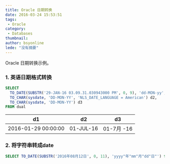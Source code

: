 ```yaml
---
title: Oracle 日期转换
date: 2016-03-24 15:53:51
tags:
 - Oracle
category: 
 - Databases
thumbnail: 
author: bsyonline
lede: "没有摘要"
---
```


Oracle 日期转换示例。

### 1. 英语日期格式转换

```sql
SELECT
  TO_DATE(SUBSTR('29-JAN-16 03.09.31.030943000 PM', 0, 9), 'dd-MON-yy', 'NLS_DATE_LANGUAGE = American') d1,
  TO_CHAR(sysdate, 'DD-MON-YY', 'NLS_DATE_LANGUAGE = American') d2,
  TO_CHAR(sysdate, 'DD-MON-YY') d3
FROM dual
```

| d1                  | d2        | d3        |
| ------------------- | --------- | --------- |
| 2016-01-29 00:00:00 | 01-JUL-16 | 01-7月 -16 |

### 2. 将字符串转成date
```sql
SELECT TO_DATE(SUBSTR('2016年08月12日', 0, 11), 'yyyy"年"mm"月"dd"日"') from dual
```
